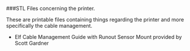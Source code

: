 ###STL Files concerning the printer.

These are printable files containing things regarding the printer and more specifically the cable management.

* Elf Cable Management Guide with Runout Sensor Mount provided by Scott Gardner
